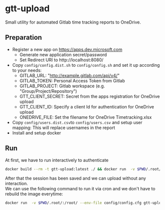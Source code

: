 # gtt-upload
Small utility for automated Gitlab time tracking reports to OneDrive.

## Preparation
- Register a new app on https://apps.dev.microsoft.com
  - Generate new application secret/password 
  - Set Redirect URI to http://localhost:8080/
- Copy `config/config.dist.sh` to `config/config.sh` and set it up according to your needs:
  - GITLAB_URL: "http://example.gitlab.com/api/v4/"
  - GITLAB_TOKEN: Personal Access Token from Gitlab
  - GITLAB_PROJECT: Gitlab workspace (e.g. "Group/Project/Repository")
  - GTT_CLIENT_SECRET: Secret from the apps registration for OneDrive upload
  - GTT_CLIENT_ID: Specify a client Id for authentication for OneDrive upload
  - ONEDRIVE_FILE: Set the filename for OneDrive Timetracking.xlsx
- Copy `config/users.dist.csv`to `config/users.csv` and setup user mapping: This will replace usernames in the report
- Install and setup docker


## Run
At first, we have to run interactively to authenticate
```bash
docker build --rm -t gtt-upload:latest ./ && docker run  -v $PWD/.root/:/root/ --env-file config/config.cfg -it gtt-upload:latest
```
After that the session has been saved and we can upload without any interaction.  
We can use the following command to run it via cron and we don't have to rebuild the image everytime:
```bash
docker run  -v $PWD/.root/:/root/ --env-file config/config.cfg gtt-upload:latest
```